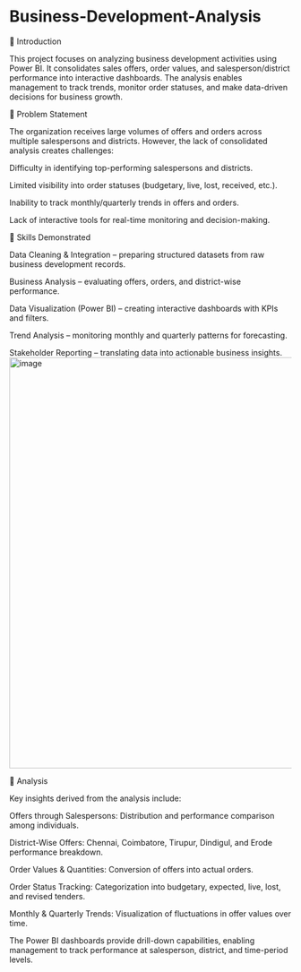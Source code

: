 # Business-Development-Analysis

🔹 Introduction

This project focuses on analyzing business development activities using Power BI. It consolidates sales offers, order values, and salesperson/district performance into interactive dashboards. The analysis enables management to track trends, monitor order statuses, and make data-driven decisions for business growth.

🔹 Problem Statement

The organization receives large volumes of offers and orders across multiple salespersons and districts. However, the lack of consolidated analysis creates challenges:

Difficulty in identifying top-performing salespersons and districts.

Limited visibility into order statuses (budgetary, live, lost, received, etc.).

Inability to track monthly/quarterly trends in offers and orders.

Lack of interactive tools for real-time monitoring and decision-making.

🔹 Skills Demonstrated

Data Cleaning & Integration – preparing structured datasets from raw business development records.

Business Analysis – evaluating offers, orders, and district-wise performance.

Data Visualization (Power BI) – creating interactive dashboards with KPIs and filters.

Trend Analysis – monitoring monthly and quarterly patterns for forecasting.

Stakeholder Reporting – translating data into actionable business insights.
<img width="1076" height="734" alt="image" src="https://github.com/user-attachments/assets/cb7153ec-5a4c-489e-aa0a-7eaa8a27b448" />


🔹 Analysis

Key insights derived from the analysis include:

Offers through Salespersons: Distribution and performance comparison among individuals.

District-Wise Offers: Chennai, Coimbatore, Tirupur, Dindigul, and Erode performance breakdown.

Order Values & Quantities: Conversion of offers into actual orders.

Order Status Tracking: Categorization into budgetary, expected, live, lost, and revised tenders.

Monthly & Quarterly Trends: Visualization of fluctuations in offer values over time.

The Power BI dashboards provide drill-down capabilities, enabling management to track performance at salesperson, district, and time-period levels.
